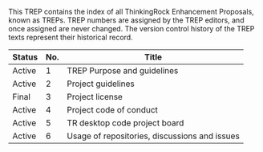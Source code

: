 
This TREP contains the index of all ThinkingRock Enhancement Proposals, known as TREPs. TREP numbers are assigned by the TREP editors, and once assigned are never changed. The version control history of the TREP texts represent their historical record.

| Status | No. | Title |
|--------|-----|-------|
| Active | 1   | TREP Purpose and guidelines |
| Active | 2   | Project guidelines |
| Final  | 3   | Project license |
| Active | 4   | Project code of conduct |
| Active | 5   | TR desktop code project board |
| Active | 6   | Usage of repositories, discussions and issues |
